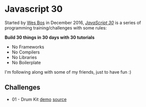 # Javascript 30 

Started by [Wes Bos](https://wesbos.com) in December 2016, *[JavaScript 30](https://javascript30.com/)* is a series of programming training/challenges with some rules:

**Build 30 things in 30 days with 30 tutorials**

- No Frameworks
- No Compilers
- No Libraries
- No Boilerplate

I'm following along with some of my friends, just to have fun :)

## Challenges

- 01 - Drum Kit [demo](https://orestes.github.io/js30/01-drumkit/) [source](01-drumkit)
